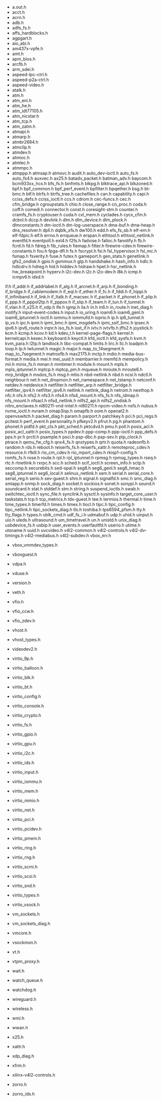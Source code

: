 * a.out.h
* acct.h
* acrn.h
* adb.h
* adfs_fs.h
* affs_hardblocks.h
* agpgart.h
* aio_abi.h
* am437x-vpfe.h
* amt.h
* apm_bios.h
* arcfb.h
* arm_sdei.h
* aspeed-lpc-ctrl.h
* aspeed-p2a-ctrl.h
* aspeed-video.h
* atalk.h
* atm.h
* atm_eni.h
* atm_he.h
* atm_idt77105.h
* atm_nicstar.h
* atm_tcp.h
* atm_zatm.h
* atmapi.h
* atmarp.h
* atmbr2684.h
* atmclip.h
* atmdev.h
* atmioc.h
* atmlec.h
* atmmpc.h
* atmppp.h
atmsap.h
atmsvc.h
audit.h
auto_dev-ioctl.h
auto_fs.h
auto_fs4.h
auxvec.h
ax25.h
batadv_packet.h
batman_adv.h
baycom.h
bcm933xx_hcs.h
bfs_fs.h
binfmts.h
blkpg.h
blktrace_api.h
blkzoned.h
bpf.h
bpf_common.h
bpf_perf_event.h
bpfilter.h
bpqether.h
bsg.h
bt-bmc.h
btf.h
btrfs.h
btrfs_tree.h
cachefiles.h
can.h
capability.h
capi.h
cciss_defs.h
cciss_ioctl.h
ccs.h
cdrom.h
cec-funcs.h
cec.h
cfm_bridge.h
cgroupstats.h
chio.h
close_range.h
cn_proc.h
coda.h
coff.h
comedi.h
connector.h
const.h
coresight-stm.h
counter.h
cramfs_fs.h
cryptouser.h
cuda.h
cxl_mem.h
cyclades.h
cycx_cfm.h
dcbnl.h
dccp.h
devlink.h
dlm.h
dlm_device.h
dlm_plock.h
dlmconstants.h
dm-ioctl.h
dm-log-userspace.h
dma-buf.h
dma-heap.h
dns_resolver.h
dpll.h
dqblk_xfs.h
dw100.h
edd.h
efs_fs_sb.h
elf-em.h
elf-fdpic.h
elf.h
errno.h
errqueue.h
erspan.h
ethtool.h
ethtool_netlink.h
eventfd.h
eventpoll.h
ext4.h
f2fs.h
fadvise.h
falloc.h
fanotify.h
fb.h
fcntl.h
fd.h
fdreg.h
fib_rules.h
fiemap.h
filter.h
firewire-cdev.h
firewire-constants.h
fou.h
fpga-dfl.h
fs.h
fscrypt.h
fsi.h
fsl_hypervisor.h
fsl_mc.h
fsmap.h
fsverity.h
fuse.h
futex.h
gameport.h
gen_stats.h
genetlink.h
gfs2_ondisk.h
gpio.h
gsmmux.h
gtp.h
handshake.h
hash_info.h
hdlc.h
hdlcdrv.h
hdreg.h
hid.h
hiddev.h
hidraw.h
hpet.h
hsr_netlink.h
hw_breakpoint.h
hyperv.h
i2c-dev.h
i2c.h
i2o-dev.h
i8k.h
icmp.h
icmpv6.h
idxd.h







if.h
if_addr.h
if_addrlabel.h
if_alg.h
if_arcnet.h
if_arp.h
if_bonding.h
if_bridge.h
if_cablemodem.h
if_eql.h
if_ether.h
if_fc.h
if_fddi.h
if_hippi.h
if_infiniband.h
if_link.h
if_ltalk.h
if_macsec.h
if_packet.h
if_phonet.h
if_plip.h
if_ppp.h
if_pppol2tp.h
if_pppox.h
if_slip.h
if_team.h
if_tun.h
if_tunnel.h
if_vlan.h
if_x25.h
if_xdp.h
ife.h
igmp.h
ila.h
in.h
in6.h
in_route.h
inet_diag.h
inotify.h
input-event-codes.h
input.h
io_uring.h
ioam6.h
ioam6_genl.h
ioam6_iptunnel.h
ioctl.h
iommu.h
iommufd.h
ioprio.h
ip.h
ip6_tunnel.h
ip_vs.h
ipc.h
ipmi.h
ipmi_bmc.h
ipmi_msgdefs.h
ipmi_ssif_bmc.h
ipsec.h
ipv6.h
ipv6_route.h
irqnr.h
iso_fs.h
isst_if.h
ivtv.h
ivtvfb.h
jffs2.h
joystick.h
kcm.h
kcmp.h
kcov.h
kd.h
kdev_t.h
kernel-page-flags.h
kernel.h
kernelcapi.h
kexec.h
keyboard.h
keyctl.h
kfd_ioctl.h
kfd_sysfs.h
kvm.h
kvm_para.h
l2tp.h
landlock.h
libc-compat.h
limits.h
lirc.h
llc.h
loadpin.h
loop.h
lp.h
lwtunnel.h
magic.h
major.h
map_to_14segment.h
map_to_7segment.h
matroxfb.h
max2175.h
mctp.h
mdio.h
media-bus-format.h
media.h
mei.h
mei_uuid.h
membarrier.h
memfd.h
mempolicy.h
mii.h
minix_fs.h
mman.h
mmtimer.h
module.h
mount.h
mpls.h
mpls_iptunnel.h
mptcp.h
mptcp_pm.h
mqueue.h
mroute.h
mroute6.h
mrp_bridge.h
msdos_fs.h
msg.h
mtio.h
nbd-netlink.h
nbd.h
ncsi.h
ndctl.h
neighbour.h
net.h
net_dropmon.h
net_namespace.h
net_tstamp.h
netconf.h
netdev.h
netdevice.h
netfilter.h
netfilter_arp.h
netfilter_bridge.h
netfilter_ipv4.h
netfilter_ipv6.h
netlink.h
netlink_diag.h
netrom.h
nexthop.h
nfc.h
nfs.h
nfs2.h
nfs3.h
nfs4.h
nfs4_mount.h
nfs_fs.h
nfs_idmap.h
nfs_mount.h
nfsacl.h
nfsd_netlink.h
nilfs2_api.h
nilfs2_ondisk.h
nitro_enclaves.h
nl80211-vnd-intel.h
nl80211.h
npcm-video.h
nsfs.h
nubus.h
nvme_ioctl.h
nvram.h
omap3isp.h
omapfb.h
oom.h
openat2.h
openvswitch.h
packet_diag.h
param.h
parport.h
patchkey.h
pci.h
pci_regs.h
pcitest.h
perf_event.h
personality.h
pfkeyv2.h
pfrut.h
pg.h
phantom.h
phonet.h
pidfd.h
pkt_cls.h
pkt_sched.h
pktcdvd.h
pmu.h
poll.h
posix_acl.h
posix_acl_xattr.h
posix_types.h
ppdev.h
ppp-comp.h
ppp-ioctl.h
ppp_defs.h
pps.h
pr.h
prctl.h
psample.h
psci.h
psp-dbc.h
psp-sev.h
ptp_clock.h
ptrace.h
qemu_fw_cfg.h
qnx4_fs.h
qnxtypes.h
qrtr.h
quota.h
radeonfb.h
random.h
rds.h
reboot.h
reiserfs_fs.h
reiserfs_xattr.h
remoteproc_cdev.h
resource.h
rfkill.h
rio_cm_cdev.h
rio_mport_cdev.h
rkisp1-config.h
romfs_fs.h
rose.h
route.h
rpl.h
rpl_iptunnel.h
rpmsg.h
rpmsg_types.h
rseq.h
rtc.h
rtnetlink.h
rxrpc.h
scc.h
sched.h
scif_ioctl.h
screen_info.h
sctp.h
seccomp.h
securebits.h
sed-opal.h
seg6.h
seg6_genl.h
seg6_hmac.h
seg6_iptunnel.h
seg6_local.h
selinux_netlink.h
sem.h
serial.h
serial_core.h
serial_reg.h
serio.h
sev-guest.h
shm.h
signal.h
signalfd.h
smc.h
smc_diag.h
smiapp.h
snmp.h
sock_diag.h
socket.h
sockios.h
sonet.h
sonypi.h
sound.h
soundcard.h
stat.h
stddef.h
stm.h
string.h
suspend_ioctls.h
swab.h
switchtec_ioctl.h
sync_file.h
synclink.h
sysctl.h
sysinfo.h
target_core_user.h
taskstats.h
tcp.h
tcp_metrics.h
tdx-guest.h
tee.h
termios.h
thermal.h
time.h
time_types.h
timerfd.h
times.h
timex.h
tiocl.h
tipc.h
tipc_config.h
tipc_netlink.h
tipc_sockets_diag.h
tls.h
toshiba.h
tps6594_pfsm.h
tty.h
tty_flags.h
types.h
ublk_cmd.h
udf_fs_i.h
udmabuf.h
udp.h
uhid.h
uinput.h
uio.h
uleds.h
ultrasound.h
um_timetravel.h
un.h
unistd.h
unix_diag.h
usbdevice_fs.h
usbip.h
user_events.h
userfaultfd.h
userio.h
utime.h
utsname.h
uuid.h
uvcvideo.h
v4l2-common.h
v4l2-controls.h
v4l2-dv-timings.h
v4l2-mediabus.h
v4l2-subdev.h
vbox_err.h
* vbox_vmmdev_types.h
* vboxguest.h
* vdpa.h
* vduse.h
* version.h
* veth.h
* vfio.h
* vfio_ccw.h
* vfio_zdev.h
* vhost.h
* vhost_types.h
* videodev2.h

* virtio_9p.h
* virtio_balloon.h
* virtio_blk.h
* virtio_bt.h
* virtio_config.h
* virtio_console.h
* virtio_crypto.h
* virtio_fs.h
* virtio_gpio.h
* virtio_gpu.h
* virtio_i2c.h
* virtio_ids.h
* virtio_input.h
* virtio_iommu.h
* virtio_mem.h
* virtio_mmio.h
* virtio_net.h
* virtio_pci.h
* virtio_pcidev.h
* virtio_pmem.h
* virtio_ring.h
* virtio_rng.h
* virtio_scmi.h
* virtio_scsi.h
* virtio_snd.h
* virtio_types.h
* virtio_vsock.h
* vm_sockets.h
* vm_sockets_diag.h
* vmcore.h
* vsockmon.h
* vt.h
* vtpm_proxy.h
* wait.h
* watch_queue.h
* watchdog.h

* wireguard.h
* wireless.h
* wmi.h
* wwan.h
* x25.h
* xattr.h
* xdp_diag.h
* xfrm.h
* xilinx-v4l2-controls.h
* zorro.h
* zorro_ids.h
